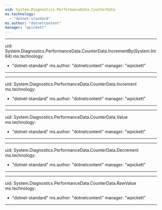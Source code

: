 ```yaml
---
uid: System.Diagnostics.PerformanceData.CounterData
ms.technology: 
  - "dotnet-standard"
ms.author: "dotnetcontent"
manager: "wpickett"
---
```


---
uid: System.Diagnostics.PerformanceData.CounterData.IncrementBy(System.Int64)
ms.technology: 
  - "dotnet-standard"
ms.author: "dotnetcontent"
manager: "wpickett"
---

---
uid: System.Diagnostics.PerformanceData.CounterData.Increment
ms.technology: 
  - "dotnet-standard"
ms.author: "dotnetcontent"
manager: "wpickett"
---

---
uid: System.Diagnostics.PerformanceData.CounterData.Value
ms.technology: 
  - "dotnet-standard"
ms.author: "dotnetcontent"
manager: "wpickett"
---

---
uid: System.Diagnostics.PerformanceData.CounterData.Decrement
ms.technology: 
  - "dotnet-standard"
ms.author: "dotnetcontent"
manager: "wpickett"
---

---
uid: System.Diagnostics.PerformanceData.CounterData.RawValue
ms.technology: 
  - "dotnet-standard"
ms.author: "dotnetcontent"
manager: "wpickett"
---
